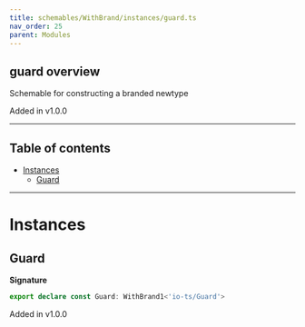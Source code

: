 ```yaml
---
title: schemables/WithBrand/instances/guard.ts
nav_order: 25
parent: Modules
---
```


## guard overview

Schemable for constructing a branded newtype

Added in v1.0.0

---

<h2 class="text-delta">Table of contents</h2>

- [Instances](#instances)
  - [Guard](#guard)

---

# Instances

## Guard

**Signature**

```ts
export declare const Guard: WithBrand1<'io-ts/Guard'>
```

Added in v1.0.0

